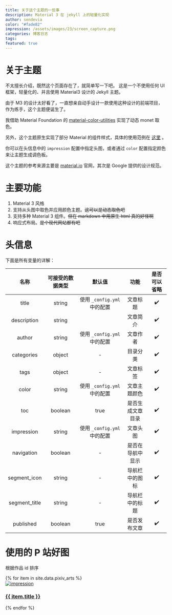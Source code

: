 ```yaml
---
title: 关于这个主题的一些事
description: Material 3 在 jekyll 上的轻量化实现
author: sendevia
color: "#fade82"
impression: /assets/images/23/screen_capture.png
categories: 博客日志
tags:
featured: true
---
```


# 关于主题

不太擅长介绍，既然这个页面存在了，就简单写一下吧。 这是一个不使用任何 UI 框架，轻量化的、并且使用 Material3 设计的 Jekyll 主题。

由于 M3 的设计太好看了，一直想亲自动手设计一款使用这种设计的前端项目，作为练手，这个主题便诞生了。

我借助 Material Foundation 的 [material-color-utilities](https://github.com/material-foundation/material-color-utilities) 实现了动态 monet 取色。

另外，这个主题原生实现了部分 Material 的组件样式，具体的使用范例在 [这里](/posts/components.html) 。

你可以在头信息中的 `impression` 配置中指定头图，或者通过 `color` 配置指定颜色来让主题生成调色板。

这个主题的参考来源主要是 [material.io](https://material.io) 官网，其次是 Google 提供的设计规范。

# 主要功能

1. Material 3 风格
2. 支持从头图中取色并应用颜色主题。~~这可以是动态取色吧~~
3. 支持多种 Material 3 组件。~~但在 markdown 中用原生 html 真的好怪啊~~
4. 响应式布局。~~是个现代网站都有吧~~

# 头信息

下面是所有变量的详解：

|     名称      | 可接受的数据类型 |           默认值            |       功能       | 是否可以省略 |
| :-----------: | :--------------: | :-------------------------: | :--------------: | :----------: |
|     title     |      string      | 使用 `_config.yml` 中的配置 |     文章标题     |      ✔️      |
|  description  |      string      |                             |     文章简介     |      ✔️      |
|    author     |      string      | 使用 `_config.yml` 中的配置 |     文章作者     |      ✔️      |
|  categories   |      object      |              -              |     目录分类     |      ✔️      |
|     tags      |      object      |              -              |     文章标签     |      ✔️      |
|     color     |      string      | 使用 `_config.yml` 中的配置 |   文章主题颜色   |      ✔️      |
|      toc      |     boolean      |            true             | 是否生成文章目录 |      ✔️      |
|  impression   |      string      | 使用 `_config.yml` 中的配置 |     文章头图     |      ✔️      |
|  navigation   |     boolean      |              -              | 是否在导航中显示 |      ✔️      |
| segment_icon  |      string      |              -              |  导航栏中的图标  |      ✔️      |
| segment_title |      string      |              -              |  导航栏中的标题  |      ✔️      |
|   published   |     boolean      |            true             |   是否发布文章   |      ✔️      |

# 使用的 P 站好图

根据作品 id 排序

<div class="p-pixivgallery">
  {% for item in site.data.pixiv_arts %}
  <a href="https://pixiv.net/artworks/{{ item.id }}" style="width: 240px" target="_blank">
    <div class="c-card" spec="focus">
      <img src="/assets/images/{{ item.id }}_p0.webp" alt="impression" />
      <div class="c-card-supporting">
        <h3>{{ item.title }}</h3>
      </div>
    </div>
  </a>
  {% endfor %}
</div>
